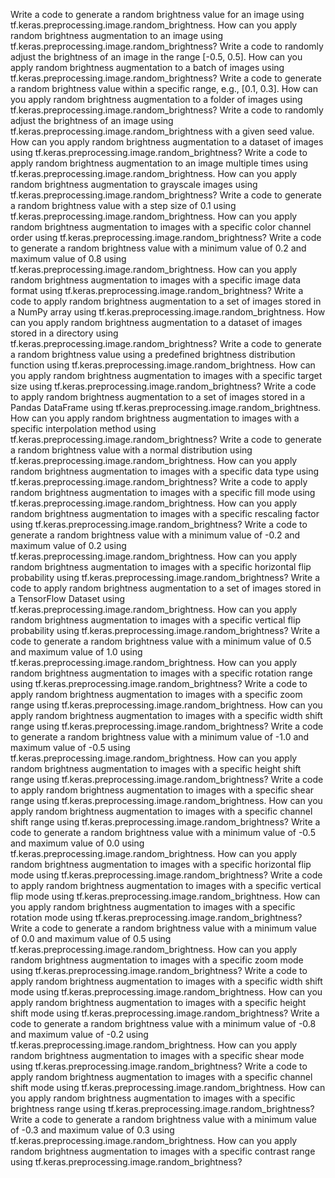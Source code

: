 Write a code to generate a random brightness value for an image using tf.keras.preprocessing.image.random_brightness.
How can you apply random brightness augmentation to an image using tf.keras.preprocessing.image.random_brightness?
Write a code to randomly adjust the brightness of an image in the range [-0.5, 0.5].
How can you apply random brightness augmentation to a batch of images using tf.keras.preprocessing.image.random_brightness?
Write a code to generate a random brightness value within a specific range, e.g., [0.1, 0.3].
How can you apply random brightness augmentation to a folder of images using tf.keras.preprocessing.image.random_brightness?
Write a code to randomly adjust the brightness of an image using tf.keras.preprocessing.image.random_brightness with a given seed value.
How can you apply random brightness augmentation to a dataset of images using tf.keras.preprocessing.image.random_brightness?
Write a code to apply random brightness augmentation to an image multiple times using tf.keras.preprocessing.image.random_brightness.
How can you apply random brightness augmentation to grayscale images using tf.keras.preprocessing.image.random_brightness?
Write a code to generate a random brightness value with a step size of 0.1 using tf.keras.preprocessing.image.random_brightness.
How can you apply random brightness augmentation to images with a specific color channel order using tf.keras.preprocessing.image.random_brightness?
Write a code to generate a random brightness value with a minimum value of 0.2 and maximum value of 0.8 using tf.keras.preprocessing.image.random_brightness.
How can you apply random brightness augmentation to images with a specific image data format using tf.keras.preprocessing.image.random_brightness?
Write a code to apply random brightness augmentation to a set of images stored in a NumPy array using tf.keras.preprocessing.image.random_brightness.
How can you apply random brightness augmentation to a dataset of images stored in a directory using tf.keras.preprocessing.image.random_brightness?
Write a code to generate a random brightness value using a predefined brightness distribution function using tf.keras.preprocessing.image.random_brightness.
How can you apply random brightness augmentation to images with a specific target size using tf.keras.preprocessing.image.random_brightness?
Write a code to apply random brightness augmentation to a set of images stored in a Pandas DataFrame using tf.keras.preprocessing.image.random_brightness.
How can you apply random brightness augmentation to images with a specific interpolation method using tf.keras.preprocessing.image.random_brightness?
Write a code to generate a random brightness value with a normal distribution using tf.keras.preprocessing.image.random_brightness.
How can you apply random brightness augmentation to images with a specific data type using tf.keras.preprocessing.image.random_brightness?
Write a code to apply random brightness augmentation to images with a specific fill mode using tf.keras.preprocessing.image.random_brightness.
How can you apply random brightness augmentation to images with a specific rescaling factor using tf.keras.preprocessing.image.random_brightness?
Write a code to generate a random brightness value with a minimum value of -0.2 and maximum value of 0.2 using tf.keras.preprocessing.image.random_brightness.
How can you apply random brightness augmentation to images with a specific horizontal flip probability using tf.keras.preprocessing.image.random_brightness?
Write a code to apply random brightness augmentation to a set of images stored in a TensorFlow Dataset using tf.keras.preprocessing.image.random_brightness.
How can you apply random brightness augmentation to images with a specific vertical flip probability using tf.keras.preprocessing.image.random_brightness?
Write a code to generate a random brightness value with a minimum value of 0.5 and maximum value of 1.0 using tf.keras.preprocessing.image.random_brightness.
How can you apply random brightness augmentation to images with a specific rotation range using tf.keras.preprocessing.image.random_brightness?
Write a code to apply random brightness augmentation to images with a specific zoom range using tf.keras.preprocessing.image.random_brightness.
How can you apply random brightness augmentation to images with a specific width shift range using tf.keras.preprocessing.image.random_brightness?
Write a code to generate a random brightness value with a minimum value of -1.0 and maximum value of -0.5 using tf.keras.preprocessing.image.random_brightness.
How can you apply random brightness augmentation to images with a specific height shift range using tf.keras.preprocessing.image.random_brightness?
Write a code to apply random brightness augmentation to images with a specific shear range using tf.keras.preprocessing.image.random_brightness.
How can you apply random brightness augmentation to images with a specific channel shift range using tf.keras.preprocessing.image.random_brightness?
Write a code to generate a random brightness value with a minimum value of -0.5 and maximum value of 0.0 using tf.keras.preprocessing.image.random_brightness.
How can you apply random brightness augmentation to images with a specific horizontal flip mode using tf.keras.preprocessing.image.random_brightness?
Write a code to apply random brightness augmentation to images with a specific vertical flip mode using tf.keras.preprocessing.image.random_brightness.
How can you apply random brightness augmentation to images with a specific rotation mode using tf.keras.preprocessing.image.random_brightness?
Write a code to generate a random brightness value with a minimum value of 0.0 and maximum value of 0.5 using tf.keras.preprocessing.image.random_brightness.
How can you apply random brightness augmentation to images with a specific zoom mode using tf.keras.preprocessing.image.random_brightness?
Write a code to apply random brightness augmentation to images with a specific width shift mode using tf.keras.preprocessing.image.random_brightness.
How can you apply random brightness augmentation to images with a specific height shift mode using tf.keras.preprocessing.image.random_brightness?
Write a code to generate a random brightness value with a minimum value of -0.8 and maximum value of -0.2 using tf.keras.preprocessing.image.random_brightness.
How can you apply random brightness augmentation to images with a specific shear mode using tf.keras.preprocessing.image.random_brightness?
Write a code to apply random brightness augmentation to images with a specific channel shift mode using tf.keras.preprocessing.image.random_brightness.
How can you apply random brightness augmentation to images with a specific brightness range using tf.keras.preprocessing.image.random_brightness?
Write a code to generate a random brightness value with a minimum value of -0.3 and maximum value of 0.3 using tf.keras.preprocessing.image.random_brightness.
How can you apply random brightness augmentation to images with a specific contrast range using tf.keras.preprocessing.image.random_brightness?